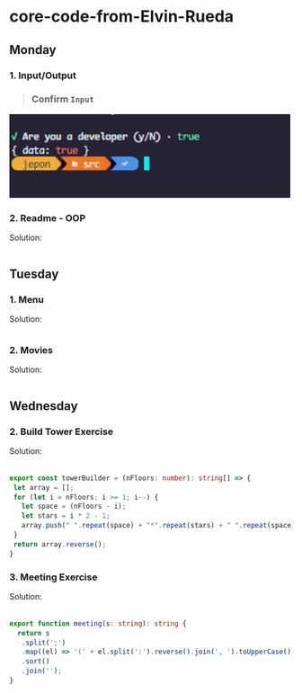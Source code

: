 # core-code-from-Elvin-Rueda


## Monday




### 1. Input/Output

>### Confirm `Input` 
<img src="./Assets/AYD.JPG" alt="Input" width="500">

 
 ### 2. Readme - OOP




Solution:
 
 
 ```Typescript
 
 
 ```
 
 
## Tuesday




### 1. Menu




Solution:
 
 
 ```Typescript
 
 
 ```
 
 
 
 ### 2. Movies




Solution:
 
 
 ```Typescript
 
 
 ```
 
 
 
 ## Wednesday




### 2. Build Tower Exercise




Solution:
 
 
 ```Typescript
 
 export const towerBuilder = (nFloors: number): string[] => {
  let array = [];
  for (let i = nFloors; i >= 1; i--) {
    let space = (nFloors - i);
    let stars = i * 2 - 1;
    array.push(" ".repeat(space) + "*".repeat(stars) + " ".repeat(space));
  }
  return array.reverse();
}
 
 
 ```
 
 ### 3. Meeting Exercise




Solution:
 
 
 ```Typescript
 
 export function meeting(s: string): string {
   return s
    .split(';')
    .map((el) => '(' + el.split(':').reverse().join(', ').toUpperCase() + ')')
    .sort()
    .join('');
}
 
 
 ```
 
